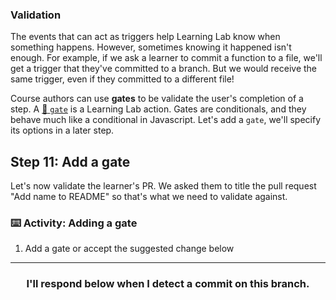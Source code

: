 ### Validation

The events that can act as triggers help Learning Lab know when something happens. However, sometimes knowing it happened isn't enough. For example, if we ask a learner to commit a function to a file, we'll get a trigger that they've committed to a branch. But we would receive the same trigger, even if they committed to a different file!

Course authors can use **gates** to be validate the user's completion of a step. A [:book: `gate`](https://github.github.com/learning-lab-equipment/#/actions/gate/) is a Learning Lab action. Gates are conditionals, and they behave much like a conditional in Javascript. Let's add a `gate`, we'll specify its options in a later step.

## Step 11: Add a gate

Let's now validate the learner's PR. We asked them to title the pull request "Add name to README" so that's what we need to validate against.

### :keyboard: Activity: Adding a gate

1. Add a gate or accept the suggested change below

<hr>
<h3 align="center">I'll respond below when I detect a commit on this branch.</h3>
